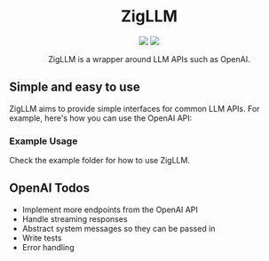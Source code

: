 <h1 align="center">ZigLLM</h1>
<p align="center">
    <a href="LICENSE"><img src="https://badgen.net/github/license/mattfreire/zig-llm" /></a>
    <a href="https://twitter.com/mattfreire"><img src="https://badgen.net/badge/twitter/@mattfreire/1DA1F2?icon&label" /></a>
</p>

<p align="center">
    ZigLLM is a wrapper around LLM APIs such as OpenAI.
</p>

## Simple and easy to use

ZigLLM aims to provide simple interfaces for common LLM APIs. For example, here's how you can use the OpenAI API:

### Example Usage

Check the example folder for how to use ZigLLM.

## OpenAI Todos
- Implement more endpoints from the OpenAI API
- Handle streaming responses
- Abstract system messages so they can be passed in
- Write tests
- Error handling